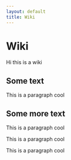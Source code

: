 ```yaml
---
layout: default
title: Wiki
---
```


# Wiki

Hi this is a wiki

## Some text

This is a paragraph cool

## Some more text

This is a paragraph cool

This is a paragraph cool

This is a paragraph cool
